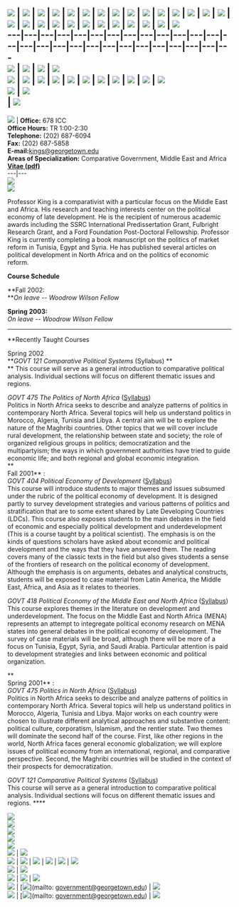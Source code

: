 ![](../../spacer.gif) | ![](../../spacer.gif) | ![](../../spacer.gif) |
![](../../spacer.gif) | ![](../../spacer.gif) | ![](../../spacer.gif) |
![](../../spacer.gif) | ![](../../spacer.gif) | ![](../../spacer.gif) |
![](../../spacer.gif) | ![](../../spacer.gif) | ![](../../spacer.gif) |
![](../../spacer.gif) | ![](../../spacer.gif) | ![](../../spacer.gif) |
![](../../spacer.gif) | ![](../../spacer.gif) | ![](../../spacer.gif) |
![](../../spacer.gif) | ![](../../spacer.gif) | ![](../../spacer.gif) |
![](../../spacer.gif) | ![](../../spacer.gif) | ![](../../spacer.gif) |
![](../../spacer.gif) | ![](../../spacer.gif) | ![](../../spacer.gif)  
---|---|---|---|---|---|---|---|---|---|---|---|---|---|---|---|---|---|---|---|---|---|---|---|---|---|---  
![](../../LeftSideSlice.gif) | ![](../../TopBannerSlice.gif) |
![](../../RightSideSlice.gif) | ![](../../spacer.gif)  
[![](../../images/Index2_r2_c2.gif)](http://www.georgetown.edu/departments/government/welcome.htm)
| ![](../../images/Index2_r2_c4.gif) | ![](../../images/Index2_r2_c5.gif) |
![](../../images/Index2_r2_c8.gif) | ![](../../images/Index2_r2_c11.gif) |
![](../../images/Index2_r2_c15.gif) | ![](../../images/Index2_r2_c16.gif) |
![](../../images/Index2_r2_c17.gif) |
[![](../../images/Index2_r2_c19.gif)](http://www.georgetown.edu/departments/government/sitemap.htm)
| [![](../../images/Index2_r2_c23.gif)](http://search.georgetown.edu) |
![](../../spacer.gif)  
![](../../images/Index2_r3_c2.gif) | ![](../../spacer.gif)  
| ![](../../images/cgtag.gif)  
---  
![](kings.jpg) | **Office:** 678 ICC  
**Office Hours:** TR 1:00-2:30  
**Telephone:** (202) 687-6094  
**Fax:** (202) 687-5858  
**E-mail:**[kings@georgetown.edu](mailto:warrenm@georgetown.edu)  
**Areas of Specialization:** Comparative Government, Middle East and Africa  
**[Vitae (pdf)](kingsCV.pdf)**  
---|---  
![](kingsnameplate.gif)  
![](../../images/assistantprofessor.gif)  
  
Professor King is a comparativist with a particular focus on the Middle East
and Africa. His research and teaching interests center on the political
economy of late development. He is the recipient of numerous academic awards
including the SSRC International Predissertation Grant, Fulbright Research
Grant, and a Ford Foundation Post-Doctoral Fellowship. Professor King is
currently completing a book manuscript on the politics of market reform in
Tunisia, Egypt and Syria. He has published several articles on political
development in North Africa and on the politics of economic reform.

**Course Schedule**

**Fall 2002:  
**_On leave -- Woodrow Wilson Fellow_

**Spring 2003:**  
_On leave -- Woodrow Wilson Fellow_  
  
  
---  
  
**Recently Taught Courses  
  
Spring 2002  
**_GOVT 121 Comparative Political Systems_ (Syllabus) **  
** This course will serve as a general introduction to comparative political
analysis. Individual sections will focus on different thematic issues and
regions.

_GOVT 475 The Politics of North Africa_ ([Syllabus](govt475S02.pdf))  
Politics in North Africa seeks to describe and analyze patterns of politics in
contemporary North Africa. Several topics will help us understand politics in
Morocco, Algeria, Tunisia and Libya. A central aim will be to explore the
nature of the Maghribi countries. Other topics that we will cover include
rural development, the relationship between state and society; the role of
organized religious groups in politics; democratization and the multipartyism;
the ways in which government authorities have tried to guide economic life;
and both regional and global economic integration.  
**  
Fall 2001** :  
_GOVT 404_ _Political Economy of Development_ ([Syllabus](govt404.pdf))  
This course will introduce students to major themes and issues subsumed under
the rubric of the political economy of development. It is designed partly to
survey development strategies and various patterns of politics and
stratification that are to some extent shared by Late Developing Countries
(LDCs). This course also exposes students to the main debates in the field of
economic and especially political development and underdevelopment (This is a
course taught by a political scientist). The emphasis is on the kinds of
questions scholars have asked about economic and political development and the
ways that they have answered them. The reading covers many of the classic
texts in the field but also gives students a sense of the frontiers of
research on the political economy of development. Although the emphasis is on
arguments, debates and analytical constructs, students will be exposed to case
material from Latin America, the Middle East, Africa, and Asia as it relates
to theories.

_GOVT 418 Political Economy of the Middle East and North Africa_
([Syllabus](govt418.pdf))  
This course explores themes in the literature on development and
underdevelopment. The focus on the Middle East and North Africa (MENA)
represents an attempt to integregate political economy research on MENA states
into general debates in the political economy of development. The survey of
case materials will be broad, although there will be more of a focus on
Tunisia, Egypt, Syria, and Saudi Arabia. Particular attention is paid to
development strategies and links between economic and political organization.  

**  
Spring 2001** :  
_GOVT 475 Politics in North Africa_ ([Syllabus](govt475.pdf))  
Politics in North Africa seeks to describe and analyze patterns of politics in
contemporary North Africa. Several topics will help us understand politics in
Morocco, Algeria, Tunisia and Libya. Major works on each country were chosen
to illustrate different analytical approaches and substantive content:
political culture, corporatism, Islamism, and the rentier state. Two themes
will dominate the second half of the course. First, like other regions in the
world, North Africa faces general economic globalization; we will explore
issues of political economy from an international, regional, and comparative
perspective. Second, the Maghribi countries will be studied in the context of
their prospects for democratization.  

_GOVT 121 Comparative Political Systems_ ([Syllabus](govt121S01.pdf))  
This course will serve as a general introduction to comparative political
analysis. Individual sections will focus on different thematic issues and
regions. ****  
  
![](../../spacer.gif)  
![](../../spacer.gif)  
![](../../spacer.gif)  
![](../../spacer.gif)  
![](../../spacer.gif)  
![](../../images/Index2_r9_c2.gif) | ![](../../spacer.gif)  
![](../../images/Index2_r10_c2.gif) |
[![](../../images/Index2_r10_c3.gif)](http://www.georgetown.edu/) |
![](../../BottomMiddleSlice.gif) |
[![](../../images/Index2_r10_c18.gif)](http://www.georgetown.edu/departments/government)
| ![](../../images/Index2_r10_c25.gif) | ![](../../spacer.gif)  
![](../../images/Index2_r11_c3.gif) | ![](../../spacer.gif)  
![](../../CopyrightSlice.gif) | ![](../../images/Index2_r12_c21.gif) |
![](../../spacer.gif)  
![](../../images/Index2_r13_c21.gif) |
[![](../../images/Index2_r13_c22.gif)](mailto: government@georgetown.edu) |
![](../../spacer.gif)  
[![](../../images/Index2_r14_c21.gif)](http://www.georgetown.edu/departments/government/login.htm)
| [![](../../images/Index2_r14_c24.gif)](mailto: government@georgetown.edu) |
![](../../spacer.gif)

